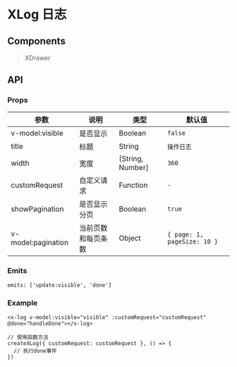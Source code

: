 # XLog 日志

## Components

> XDrawer

## API

### Props

| 参数 | 说明 | 类型 | 默认值 |
| --- | --- | --- | --- |
| v-model:visible | 是否显示 | Boolean | `false` |
| title | 标题 | String | `操作日志` |
| width | 宽度 | [String, Number] | `360` |
| customRequest | 自定义请求 | Function | `-` |
| showPagination | 是否显示分页 | Boolean | `true`                                                                                     |
| v-model:pagination | 当前页数和每页条数 | Object | `{ page: 1, pageSize: 10 }`                                                                |

### Emits

```vue
emits: ['update:visible', 'done']
```

### Example

```vue
<x-log v-model:visible="visible" :customRequest="customRequest" @done="handleDone"></x-log>

// 使用函数方法
createXLog({ customRequest: customRequest }, () => {
  // 执行done事件
})
```
